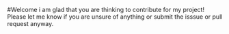 #Welcome
i am glad that you are thinking to contribute for my project!
Please let me know if you are unsure of anything or submit the isssue or pull request anyway.

